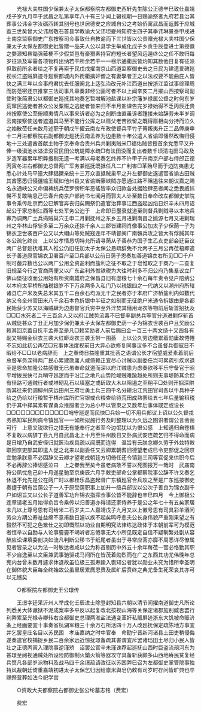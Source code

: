 <!-- { "loadSidebar": true } -->
　　光禄大夫柱国少保兼太子太保都察院左都御史西轩先生陈公正德辛巳致仕嘉靖戍子岁九月卒于武昌之私第享年八十有三讣闻上辍视朝一日赐谕祭者九府若县治其葬事公讳金字汝砺西转其别号也世居德安之应城自公之考始侨寓武昌而返葬于应城葢三世矣曾大父讳居敬石首县学教谕大父讳坦夔州知府生四子其季讳琳景泰甲戌进士南京监察御史广东按察司佥事致仕自教谕而下三世皆以公贵赠光禄大夫柱国少保兼太子太保左都御史妣皆赠一品夫人公以县学生举成化戊子乡贡壬辰登进士第授徽之婺源知县锄强薙梗不少假贷邑有豪猾素持官府短长者望风远遁终公之任不敢归每岁征派及军需各项物料出纳若干所余若干一一榜示通衢民皆灼知其数他日复有征派但取前所余者给之不复再索于民戊戌擢南京山西道监察御史去之日民为建遗爱碑廵视长江盗贼屏迹寻廵察都城内外街衢擒奸僧之有妻孥者正之以法权要不能曲庇人皆快之满三年以佥事府君忧去任服阕北上适弘治改元补江西道出按浙江监试事综理周而防范密还京推掌三法司事凡章奏非经公画可者不以上闻辛亥二月擢山西按察司副使时张简肃公以都御史廵抚其地奏乞暂增解池盐课以补宗藩岁禄属公督之时何东岁荒窜民逃徙者甚众公发粟赈之逃徙者皆来归不半月盐课告完岁禄始得不乏丙辰迁贵州按察使公至俯顺夷情凡以事来诉者必为之剖断曲直虽诉者踵接未始辞劳未半岁调云南按察使送者遮道舆马至不能行公挥之以扇父老苦欲留之既得扇相向分持而泣久之始散莅任未数月述职于朝戊午擢云南左布政使督兵平竹子箐叛夷升正二品俸庚申十二月进都察院右副都御史廵抚云南孟养为边患数十年公遣人省谕即憣然改悔归侵地十三处遣酋首献土物于京奉命合贵州兵共剿夷贼米□福佑贼皆授首余党悉平又升俸一级滇池水溢渰没官民田公筑堤障水疏□有法田没而复出者数千顷清屯田马政及岁造军器累年积弊搜剔无遗一考满以母老奏乞终养不许甲子升南京户部右侍郎正德丙寅冬进右都御史总督两广军务兼廵抚既抵任凡二广利害□革殆尽而于边防夷患尤悉心计处马平獞大肆猖獗亲统十三万众直抵贼巢平之升左都御史遂遣官省谕古田贼其酋愿悉归侵疆输王赋如他州县又省谕断藤峡贼亦愿通江路不阻遏往来朝议嘉之赐名永通峡公又命偏裨统兵莅罗傍积年恶徭皆率众归款各处据险肆恶者闻之悉畏威怵惕不复敢喘息己巳春升南京户部尚书七阅月而郭夫人讣至数日奉命改左都御史掌院事令乘传赴京而公巳解官奔丧归矣赐祭仍遣官治葬事江西盗起凶焰日炽辛未四月诏起公于家总制江西等七处军务公迫于　上命即日墨衰就道至则督兵剿贼寻以本地兵寡乃调两广土兵捣贼巢穴壬申二月剿抚州之东乡五月进剿南昌之姚源七月又进剿瑞州之华林山俘斩多至二万余众还掠千余人三郡皆建祠肖像事公加太子少保荫一子为锦衣卫世袭百户公又以大帽山等处贼寇连年不靖督闽广南贑兵攻之皆大有俘馘其年冬公疏乞终丧　上以公孝情恳切特允所请寻荫从子善恭为国子生乙亥吏部会廷臣议两广总督廵抚难其人推公仍旧任加太子太保公恳疏辞免不允丙子三月公再莅梧即遣长子善道原官锦衣卫署百户至□兵部以公前日荫子恩奏加善道锦衣右所见□□千户制可葢异数也公以两广公用全资盐利而盐利之征不取之于皂惟取之于商乃一二查复旧规至今行之官商两便又以广东盐利外惟铁税为大往时利多不归公府乃集羣议立厂佛山堡征收而公用始有所资南雄府之保昌县旧有虚粮七十余石每年责令见户陪纳公以本府太平桥所抽税银岁不下万余两多入私门乃以税银四之一代纳又以潮州府所辖诸县亡户米及失总米其五千二百余石均派无干之民者亦于本府广济桥盐利内如数代纳又令全州官田米八千余石本色折银中半征之如制而无征绝户米通令拆银由是各都民始获少苏又以海贼肆为边患督官兵穷中至外泮焚其僣用龙衣等物前后斩首招抚及□□□水死者二千三百余人又以府江贼势流毒不巳督率副总兵等官分道进剿俘斩首从贼徒甚众丁丑正月加少保仍兼太子太保左都御史荫一子为锦衣世袭百户且奖励公敕其回京葢自抚平孟养至是凡□敕奖励者人前后赐曰金一百三十两文绮十又四各有副又特赐金织衣三袭大红蟒龙衣三袭玉带一围葢　上以公久劳边徼累着勋庸故惓惓不忘如此初公再莅□兄事体法度视前日大异心欲修复同事议多不合虽督兵御寇日不暇给不□□以老病辞而　上之眷倚日益隆重其批荅之语谓公长才宿望威爱素着前后总督军务深得两广民心累建勋庸人咸倚赖正宜尽心讨贼以副委任岂可累疏引疾求退至是恩命加隆公益感徼无巳虽奉命就道而深以府江贼患为虑奏欲移平乐守备官于昭平增拨民快弓兵哨守廵逻而于沿江之地凡山势险峻贼难踰越处所则无事堤防其余但有径路可通贼行者或堆砌乱石以填塞之或斫取大木以阻遏之至稍平□处则开掘深阱断其往来仍调柳州庆远田州三府壮勇土兵三四千名分耕沿江荒田官司各以牛具种子给之仍给以行粮暂于梧州库所贮官银或仓粮查给待荒田成熟罢给五七年后量输租税仍于其中择其素有谋勇众推服者立为总小甲以管束之又数年后事体既定或设长□□□□□□□□□□□□□哨守廵逻而民快□兵始一切不用兵部议上诏以公久督戎务熟知军民利病令镇廵官一一如所拟施行务及时整理以为久远之图识者谓公言凿凿可行　上意又锐欲行之惜无有能奉行之者至今边氓犹以为恨公感　上知遇归自苍梧不复敢以病辞丁丑九月自武昌北上十月至许州数日又卧病武安连疏乞归不得命而病是日增乃自武安径归就医治疾具疏以闻既而连得　温旨有云朕念卿久劳于外兹特敕取回京吏部其即遣人促之北来以副委任又云卿累朝耆旧德望老成巳令吏部促之回京宜勉承朕意不必固辞又云卿才望老成朝廷方切倚任还令镇廵三司等官促来供职今后不必再辞公捧诏感泣曰　上之眷我至矣今虽老病敢不誓以死图报万一哉时　武庙南狩公夙忧危己卯十月遂星驰至京庚辰六月手敕吏部命公掌都察院事公辞不许又奏乞休退不允先是公在两广时以郴桂乐昌盗起督广东镇廵官合兵攻之至是广东廵按御史奏捷于朝有旨荫公子一人于原受荫职事上加升一级兵部议以公次子善良为锦衣副千户如诏旨又以公长子道善军功升锦衣指挥佥事公皆不能辞也辛巳四月　今上御极公连章请老五月始得俞旨令乘传以归善道亦得请还家侍养于是公之年七十有五矣家居未几以上尊号恩有司给米二石岁夫二人嘉靖戊子九月又以上徽号恩有司具彩羊酒问劳众方期公寿祉益绵不意甫数日遽以疾不起矣鸣呼悲夫公长身伟貌严重刚果望之有毅然不可犯之色筮仕之初即慨然以功业自期明究法律练达政体于本朝前辈可为模范者恒举以自励与人论事亹亹不竭听者忘倦事无大小所见既定自信不疑剸繁处剧从容酬应讼课填委剖决如流凡判断公移书于纸尾者虽出于寻常应荅亦靡不周悉详尽僚属见者皆录之以为法一时敏达者咸以公为称首剔历中外五十余年每莅一官必恪勤其职不少自逸至以文臣兼武事驰驱戎马间所在皆茂着勋烈而在广之东西其功尤伟晚年总宪内台曾未数月遽求休退故虽位极三孤寿踰入袠知公者犹以勋业未究为惜所幸圣明在御体貌大臣每全终始故公虽里居累膺恩赉及属纩后贲终之典尤备生死荣哀其亦可以无憾矣 

　　○都察院左都御史王公璟传 

　　王璟字廷采沂州人举成化壬辰进士除登封知县六朝以清节闻擢南道御史凡所论列悉关大体谳狱不泥成案率多平反以起复改北按视山海等关保定诸郡旌别臧否罢行利弊累至光禄寺卿转右佥都御史总理两淮盐法通变革奸私贩屏迹浙东大饥被命赈济条上经画要宜十事奏省杭湖军粮三十余万石所活四十万人改廵抚保定疏陈地方事宜并乞罢皇庄名目以苏民困　孝庙嘉纳之时中官奉　命勘宁晋新河诸县土田吏稍侵侮遂奏遣官校捕捉乡民二百余家远近惊扰璟备疏其害谓宜斥罢诸珰田土尽归小民人皆壮之正德丙寅入理院事逆瑾矫　诏罢公官辛未瑾诛荐起廵抚山西时巨盗流刼河东为甚璟至阅视通贼处所设险防御制火鎗火箭等器攻守具备斩获颇多山西地瘠民贫复经兵燹凡各部岁派物料及战马四千余璟疏请改征以苏困弊巳召为左都御史掌管院事独持风裁朝廷倚重嘉靖初进太子太保乞归因给廪米舆皂仍敕有司岁时存问皆旷典也卒赐祭营葬如法今祀学宫 

　　○资政大夫都察院右都御史张公纶墓志铭（费宏） 

　　费宏 
